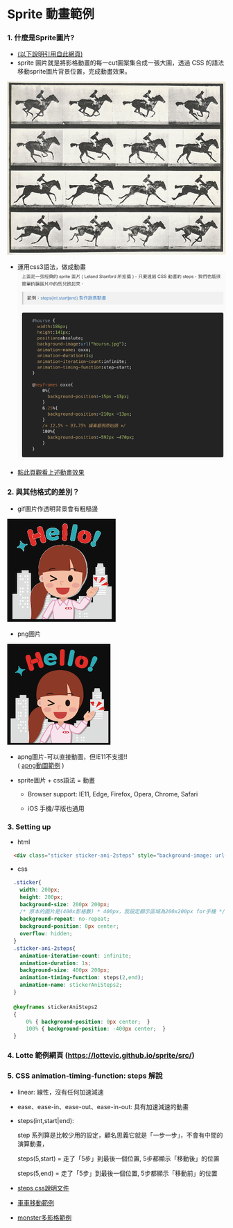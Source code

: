 # Sprite 動畫範例
### 1. 什麼是Sprite圖片?
* [(以下說明引用自此網頁)](https://www.oxxostudio.tw/articles/201803/css-animation.html) 
* sprite 圖片就是將影格動畫的每一cut圖案集合成一張大圖，透過 CSS 的語法移動sprite圖片背景位置，完成動畫效果。

![printscreen](images/css-animation-09.jpg)
* 運用css3語法，做成動畫 
![printscreen](images/css-example.png)

* [點此頁觀看上述動畫效果](https://www.oxxostudio.tw/demo/201803/css-animation-demo-05.html)

### 2. 與其他格式的差別？

* gif圖片作透明背景會有粗糙邊

![printscreen](images/gif.png)

* png圖片

![printscreen](images/png.png)

  * apng圖片-可以直接動圖，但IE11不支援!!  
    ( [apng動圖範例](https://apng.onevcat.com/demo/) )

* sprite圖片 + css語法 = 動畫

  * Browser support: IE11, Edge, Firefox, Opera, Chrome, Safari

  * iOS 手機/平版也通用

### 3. Setting up
* html
```html
  <div class="sticker sticker-ani-2steps" style="background-image: url(ani2f.png);">
```
* css
```css
  .sticker{
    width: 200px;
    height: 200px;
    background-size: 200px 200px;
    /* 原本的圖片是(400x影格數) * 400px，我設定顯示區域為200x200px for手機 */
    background-repeat: no-repeat;
    background-position: 0px center;
    overflow: hidden;
  }
  .sticker-ani-2steps{
    animation-iteration-count: infinite; 
    animation-duration: 1s; 
    background-size: 400px 200px;
    animation-timing-function: steps(2,end); 
    animation-name: stickerAniSteps2;
  }
  
  @keyframes stickerAniSteps2
  {
      0% { background-position: 0px center;  }
      100% { background-position: -400px center;  } 
  }
```

### 4. Lotte 範例網頁 (https://lottevic.github.io/sprite/src/)


### 5. CSS animation-timing-function: steps 解說
* linear: 線性，沒有任何加速減速
* ease、ease-in、ease-out、ease-in-out: 具有加速減速的動畫
* steps(int,start|end): 

  step 系列算是比較少用的設定，顧名思義它就是「一步一步」，不會有中間的演算動畫，

  steps(5,start) = 走了「5步」到最後一個位置, 5步都顯示「移動後」的位置

  steps(5,end) = 走了「5步」到最後一個位置, 5步都顯示「移動前」的位置


* [steps css說明文件](https://www.zhangxinxu.com/wordpress/2018/06/css3-animation-steps-step-start-end/)

* [車車移動範例](https://designmodo.com/demo/stepscss/car.html)

* [monster多影格範例](https://codepen.io/Guilh/pen/yldGp)